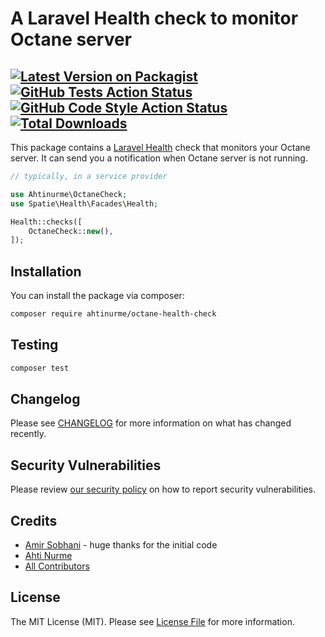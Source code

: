 # A Laravel Health check to monitor Octane server

[![Latest Version on Packagist](https://img.shields.io/packagist/v/:vendor_slug/:package_slug.svg?style=flat-square)](https://packagist.org/packages/:vendor_slug/:package_slug)
[![GitHub Tests Action Status](https://img.shields.io/github/actions/workflow/status/:vendor_slug/:package_slug/run-tests.yml?branch=main&label=tests&style=flat-square)](https://github.com/:vendor_slug/:package_slug/actions?query=workflow%3Arun-tests+branch%3Amain)
[![GitHub Code Style Action Status](https://img.shields.io/github/actions/workflow/status/:vendor_slug/:package_slug/fix-php-code-style-issues.yml?branch=main&label=code%20style&style=flat-square)](https://github.com/:vendor_slug/:package_slug/actions?query=workflow%3A"Fix+PHP+code+style+issues"+branch%3Amain)
[![Total Downloads](https://img.shields.io/packagist/dt/:vendor_slug/:package_slug.svg?style=flat-square)](https://packagist.org/packages/:vendor_slug/:package_slug)
---

This package contains a [Laravel Health](https://spatie.be/docs/laravel-health) check that monitors your Octane server. It can send you a notification when Octane server is not running.

```php
// typically, in a service provider

use Ahtinurme\OctaneCheck;
use Spatie\Health\Facades\Health;

Health::checks([
    OctaneCheck::new(),
]);
```

## Installation

You can install the package via composer:

```bash
composer require ahtinurme/octane-health-check
```

## Testing

```bash
composer test
```

## Changelog

Please see [CHANGELOG](CHANGELOG.md) for more information on what has changed recently.

## Security Vulnerabilities

Please review [our security policy](../../security/policy) on how to report security vulnerabilities.

## Credits

- [Amir Sobhani](https://github.com/amirsobhani) - huge thanks for the initial code
- [Ahti Nurme](https://github.com/ahtinurme)
- [All Contributors](../../contributors)

## License

The MIT License (MIT). Please see [License File](LICENSE.md) for more information.

